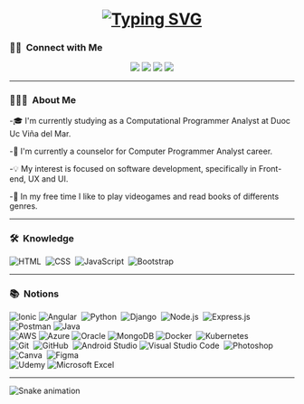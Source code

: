<h1 align="center">
  <a href="https://git.io/typing-svg"><img src="https://readme-typing-svg.demolab.com?font=Roboto+Slab&weight=500&size=26&duration=4000&pause=800&center=true&width=435&lines=Hi+there!+%F0%9F%91%8B;I'm+Patricia+Saavedra+%F0%9F%98%8A" alt="Typing SVG" /></a>
</h1>


### 🤝🏻 &nbsp;Connect with Me

<p align="center">
    <a href="https://www.linkedin.com/in/patricia-saavedra-benavente/"><img src="https://img.shields.io/badge/LinkedIn-0077B5?style=style=flat-squar&logo=linkedin&logoColor=white"/></a>
    <a href="https://www.instagram.com/paty.saavedra.b"><img src="https://img.shields.io/badge/Instagram-E4405F?style=flat-squar&logo=instagram&logoColor=white"/></a>
   <a href="mailto:patr.saavedra.b@gmail.com"><img src="https://img.shields.io/badge/Gmail-D14836?style=flat-squar&logo=gmail&logoColor=white"/></a>
  <a href="https://discord.com/users/690363809294188545"><img src="https://img.shields.io/badge/Discord-%235865F2.svg?style=flat-squar&logo=discord&logoColor=white"/></a>
  </p>
<hr>

### 👨🏻‍💻 &nbsp;About Me
<p>-🎓 I'm currently studying as a Computational Programmer Analyst at Duoc Uc Viña del Mar.</p>
<p>-💬 I'm currently a counselor for Computer Programmer Analyst career.</p>
<p>-💡  My interest is focused on software development, specifically in Front-end, UX and UI.</p>
<p>-🌱 In my free time I like to play videogames and read books of differents genres.</p>
<hr>

### 🛠 &nbsp;Knowledge

![HTML](https://img.shields.io/badge/-HTML-05122A?style=flat&logo=HTML5)&nbsp;
![CSS](https://img.shields.io/badge/-CSS-05122A?style=flat&logo=CSS3&logoColor=1572B6)&nbsp;
![JavaScript](https://img.shields.io/badge/-JavaScript-05122A?style=flat&logo=javascript)&nbsp;
![Bootstrap](https://img.shields.io/badge/-Bootstrap-05122A?style=flat&logo=bootstrap&logoColor=563D7C)

<hr>

### 📚 &nbsp;Notions
![Ionic](https://img.shields.io/badge/Ionic-05122A?style=flat&logo=Ionic&logoColor=498AFF)
![Angular](https://img.shields.io/badge/Angular-05122A?style=flat&logo=angular&logoColor=c3002f)&nbsp;
![Python](https://img.shields.io/badge/-Python-05122A?style=flat&logo=python)&nbsp;
![Django](https://img.shields.io/badge/-Django-05122A?style=flat&logo=django&logoColor=092E20)&nbsp;
![Node.js](https://img.shields.io/badge/-Node.js-05122A?style=flat&logo=node.js)&nbsp;
![Express.js](https://img.shields.io/badge/Express.js-05122A?style=flat&logo=express)&nbsp;
![Postman](https://img.shields.io/badge/Postman-05122A?style=flat&logo=postman&logoColor=EF5B25)
![Java](https://img.shields.io/badge/-Java-05122A?style=flat&logo=Java&logoColor=FFA518)\
![AWS](https://img.shields.io/badge/AWS-05122A?style=flat&logo=amazon-aws&logoColor=FF9900)
![Azure](https://img.shields.io/badge/Azure-05122A?style=flat&logo=microsoftazure&logoColor=007fff)
![Oracle](https://img.shields.io/badge/Oracle-05122A?style=flat&logo=oracle&logoColor=C74634)
![MongoDB](https://img.shields.io/badge/MongoDB-05122A?style=flat&logo=mongodb&logoColor=589636)
![Docker](https://img.shields.io/badge/Docker-05122A?style=flat&logo=docker&logoColor=0db7ed)&nbsp;
![Kubernetes](https://img.shields.io/badge/Kubernetes-05122A?style=flat&logo=kubernetes&logoColor=3970e4)\
![Git](https://img.shields.io/badge/-Git-05122A?style=flat&logo=git)&nbsp;
![GitHub](https://img.shields.io/badge/-GitHub-05122A?style=flat&logo=github)&nbsp;
![Android Studio](https://img.shields.io/badge/Android%20Studio-05122A?style=flat&logo=android-studio&logoColor=A4C639)
![Visual Studio Code](https://img.shields.io/badge/-Visual%20Studio%20Code-05122A?style=flat&logo=visual-studio-code&logoColor=007ACC)&nbsp;
![Photoshop](https://img.shields.io/badge/-Photoshop-05122A?style=flat&logo=adobe-photoshop)&nbsp;
![Canva](https://img.shields.io/badge/Canva-05122A?style=flat&logo=Canva&logoColor=20C4CB)&nbsp;
![Figma](https://img.shields.io/badge/figma-05122A?style=flat&logo=figma&logoColor=FF3B00)\
![Udemy](https://img.shields.io/badge/Udemy-05122A?style=flat&logo=Udemy&logoColor=a435f0)
![Microsoft Excel](https://img.shields.io/badge/Microsoft_Excel-05122A?style=flat&logo=microsoft-excel&logoColor=1d6f42)

<hr>

![Snake animation](https://github.com/patypatu/patypatu/blob/output/github-contribution-grid-snake.svg)
